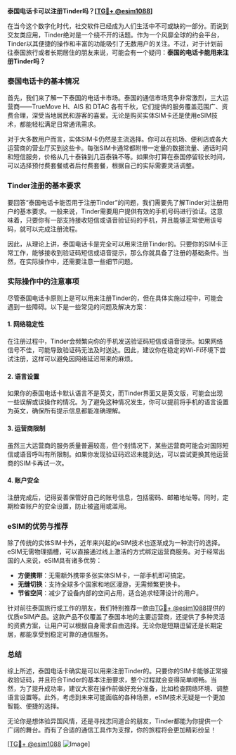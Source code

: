 **泰国电话卡可以注册Tinder吗？[[TG💪+ @esim1088](https://t.me/s/esim1088)]**

在当今这个数字化时代，社交软件已经成为人们生活中不可或缺的一部分。而说到交友类应用，Tinder绝对是一个绕不开的话题。作为一个风靡全球的约会平台，Tinder以其便捷的操作和丰富的功能吸引了无数用户的关注。不过，对于计划前往泰国旅行或者长期居住的朋友来说，可能会有一个疑问：**泰国的电话卡能用来注册Tinder吗？**

### 泰国电话卡的基本情况

首先，我们来了解一下泰国的电话卡市场。泰国的通信市场竞争非常激烈，三大运营商——TrueMove H、AIS 和 DTAC 各有千秋，它们提供的服务覆盖范围广、资费合理，深受当地居民和游客的喜爱。无论是购买实体SIM卡还是使用eSIM技术，都能轻松满足日常通讯需求。

对于大多数用户而言，实体SIM卡仍然是主流选择。你可以在机场、便利店或各大运营商的营业厅买到这些卡。每张SIM卡通常都附带一定量的数据流量、通话时间和短信服务，价格从几十泰铢到几百泰铢不等。如果你打算在泰国停留较长时间，可以选择预付费套餐或者后付费套餐，根据自己的实际需要灵活调整。

### Tinder注册的基本要求

要回答“泰国电话卡能否用于注册Tinder”的问题，我们需要先了解Tinder对注册用户的基本要求。一般来说，Tinder需要用户提供有效的手机号码进行验证。这意味着，只要你有一部支持接收短信或语音验证码的手机，并且能够正常使用该号码，就可以完成注册流程。

因此，从理论上讲，泰国电话卡是完全可以用来注册Tinder的。只要你的SIM卡正常工作，能够接收到验证码短信或语音提示，那么你就具备了注册的基础条件。当然，在实际操作中，还需要注意一些细节问题。

### 实际操作中的注意事项

尽管泰国电话卡原则上是可以用来注册Tinder的，但在具体实施过程中，可能会遇到一些障碍。以下是一些常见的问题及解决方案：

#### 1. **网络稳定性**
   在注册过程中，Tinder会频繁向你的手机发送验证码短信或语音提示。如果网络信号不佳，可能导致验证码无法及时送达。因此，建议你在稳定的Wi-Fi环境下尝试注册，这样可以避免因网络延迟带来的麻烦。

#### 2. **语言设置**
   如果你的泰国电话卡默认语言不是英文，而Tinder界面又是英文版，可能会出现一些误解或误操作的情况。为了避免这种情况发生，你可以提前将手机的语言设置为英文，确保所有提示信息都能准确理解。

#### 3. **运营商限制**
   虽然三大运营商的服务质量普遍较高，但个别情况下，某些运营商可能会对国际短信或语音呼叫有所限制。如果你发现验证码迟迟未能到达，可以尝试更换其他运营商的SIM卡再试一次。

#### 4. **账户安全**
   注册完成后，记得妥善保管好自己的账号信息，包括密码、邮箱地址等。同时，定期检查账户的安全设置，防止被盗用或滥用。

### eSIM的优势与推荐

除了传统的实体SIM卡外，近年来兴起的eSIM技术也逐渐成为一种流行的选择。eSIM无需物理插槽，可以直接通过线上激活的方式绑定运营商服务。对于经常出国的人来说，eSIM具有诸多优势：

- **方便携带**：无需额外携带多张实体SIM卡，一部手机即可搞定。
- **无缝切换**：支持全球多个国家和地区漫游，无需频繁更换卡。
- **节省空间**：减少了设备内部的空间占用，适合追求轻薄设计的用户。

针对前往泰国旅行或工作的朋友，我们特别推荐一款由[TG💪+ @esim1088](https://t.me/s/esim1088)提供的优质eSIM产品。这款产品不仅覆盖了泰国本地的主要运营商，还提供了多种灵活的资费方案，让用户可以根据自身需求自由选择。无论你是短期逗留还是长期定居，都能享受到稳定可靠的通信服务。

### 总结

综上所述，泰国电话卡确实是可以用来注册Tinder的。只要你的SIM卡能够正常接收验证码，并且符合Tinder的基本注册要求，整个过程就会变得简单顺畅。当然，为了提升成功率，建议大家在操作前做好充分准备，比如检查网络环境、调整语言设置等。此外，考虑到未来可能面临的各种场景，eSIM技术无疑是一个更加智能、便捷的选择。

无论你是想体验异国风情，还是寻找志同道合的朋友，Tinder都能为你提供一个广阔的舞台。而有了合适的通信工具作为支撑，你的旅程将会更加精彩纷呈！

[[TG💪+ @esim1088](https://t.me/s/esim1088) ![Image](https://i.postimg.cc/4NQfJmqS/Snipaste-2025-05-13-00-14-12.png)]